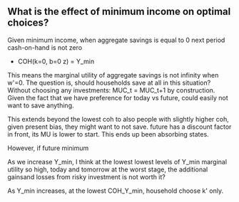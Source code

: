 

## What is the effect of minimum income on optimal choices?

Given minimum income, when aggregate savings is equal to 0 next period cash-on-hand is not zero

- COH(k=0, b=0 z) = Y_min

This means the marginal utility of aggregate savings is not infinity when w'=0. The question is, should households save at all in this situation? Without choosing any investments: MUC_t = MUC_t+1 by construction. Given the fact that we have preference for today vs future, could easily not want to save anything.


This extends beyond the lowest coh to also people with slightly higher coh, given present bias, they might want to not save. future has a discount factor in front, its MU is lower to start. This ends up been absorbing states.

However, if future minimum

As we increase Y_min, I think at the lowest lowest levels of Y_min marginal utility so high, today and tomorrow at the worst stage, the additional gainsand losses from risky investment is not worth it?

As Y_min increases, at the lowest COH_Y_min, household choose k' only.
